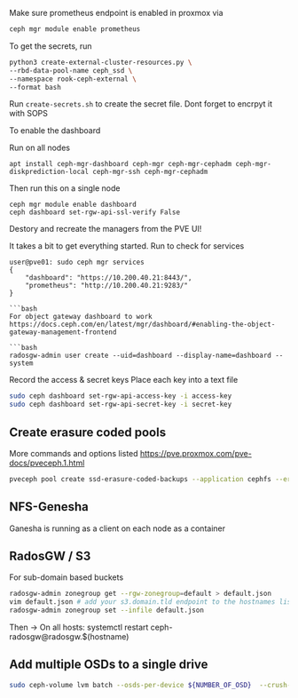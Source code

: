 Make sure prometheus endpoint is enabled in proxmox via 

```bash
ceph mgr module enable prometheus
```

To get the secrets, run
```bash
python3 create-external-cluster-resources.py \
--rbd-data-pool-name ceph_ssd \
--namespace rook-ceph-external \
--format bash
 ```

Run `create-secrets.sh` to create the secret file. Dont forget to encrpyt it with SOPS


To enable the dashboard

Run on all nodes
```
apt install ceph-mgr-dashboard ceph-mgr ceph-mgr-cephadm ceph-mgr-diskprediction-local ceph-mgr-ssh ceph-mgr-cephadm
```
Then run this on a single node
```
ceph mgr module enable dashboard
ceph dashboard set-rgw-api-ssl-verify False
```

Destory and recreate the managers from the PVE UI!

It takes a bit to get everything started.
Run to check for services
```
user@pve01: sudo ceph mgr services
{
    "dashboard": "https://10.200.40.21:8443/",
    "prometheus": "http://10.200.40.21:9283/"
}

```bash
For object gateway dashboard to work
https://docs.ceph.com/en/latest/mgr/dashboard/#enabling-the-object-gateway-management-frontend

```bash
radosgw-admin user create --uid=dashboard --display-name=dashboard --system
```

Record the access & secret keys
Place each key into a text file

```bash
sudo ceph dashboard set-rgw-api-access-key -i access-key
sudo ceph dashboard set-rgw-api-secret-key -i secret-key
```

## Create erasure coded pools

More commands and options listed
https://pve.proxmox.com/pve-docs/pveceph.1.html

```bash
pveceph pool create ssd-erasure-coded-backups --application cephfs --erasure-coding k=4,m=2,,device-class=ssd,failure-domain=osd,profile=ssd-erasure-coded
```

## NFS-Genesha

Ganesha is running as a client on each node as a container

## RadosGW / S3

For sub-domain based buckets

```bash
radosgw-admin zonegroup get --rgw-zonegroup=default > default.json
vim default.json # add your s3.domain.tld endpoint to the hostnames list
radosgw-admin zonegroup set --infile default.json
```

Then ->
On all hosts: systemctl restart ceph-radosgw@radosgw.$(hostname)

## Add multiple OSDs to a single drive

``` bash
sudo ceph-volume lvm batch --osds-per-device ${NUMBER_OF_OSD}  --crush-device-class {$DEVICE_CLASS} --no-auto ${DRIVE_DEV_PATH}
```
